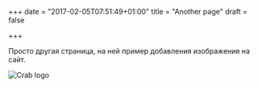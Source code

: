 +++
date = "2017-02-05T07:51:49+01:00"
title = "Another page"
draft = false

+++

Просто другая страница, на ней пример добавления изображения на сайт.

![Crab logo](/img/crab-logo.png)
